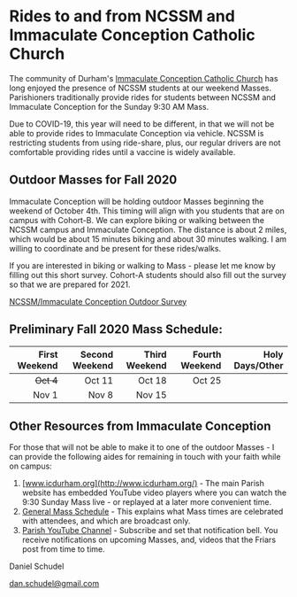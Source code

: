# Rides to and from NCSSM and Immaculate Conception Catholic Church

The community of Durham's [Immaculate Conception Catholic Church](http://icdurham.org/) has long enjoyed the 
presence of NCSSM students at our weekend Masses. Parishioners traditionally provide rides for students
between NCSSM and Immaculate Conception for the Sunday 9:30 AM Mass.

Due to COVID-19, this year will need to be different, in that we will not be able to provide rides to Immaculate Conception
via vehicle. NCSSM is restricting students from using ride-share, plus, our regular drivers are not comfortable providing rides
until a vaccine is widely available.

## Outdoor Masses for Fall 2020

Immaculate Conception will be holding outdoor Masses
beginning the weekend of October 4th. This timing will align with you students that are on campus with Cohort-B. We can explore
biking or walking between the NCSSM campus and Immaculate Conception. The distance is about 2 miles, which would be about 15 minutes
biking and about 30 minutes walking. I am willing to coordinate and be present for these rides/walks.

If you are interested in biking or walking to Mass - please let me know by filling out this short survey. Cohort-A students should also
fill out the survey so that we are prepared for 2021.

[NCSSM/Immaculate Conception Outdoor Survey](https://forms.gle/1hFhVfFdLaxxnG7h8)

## Preliminary Fall 2020 Mass Schedule:

|First Weekend      |Second Weekend |Third Weekend            |Fourth Weekend  |Holy Days/Other         |
|------------------:|--------------:|------------------------:|---------------:|-----------------------:|
|~~Oct 4~~          |Oct 11         |Oct 18                   |Oct 25          |                        |
|Nov   1            |Nov 8          |Nov 15                   |                |                        |


## Other Resources from Immaculate Conception

For those that will not be able to make it to one of the outdoor Masses - I can provide the following aides for remaining in touch with your faith while on campus:

1. [www.icdurham.org](http://www.icdurham.org/) - The main Parish website has embedded YouTube video players where you can
   watch the 9:30 Sunday Mass live - or replayed at a later more convenient time.
1. [General Mass Schedule](http://www.icdurham.org/mass-and-devotion-schedule-and-archive.html) - This explains what Mass times
   are celebrated with attendees, and which are broadcast only.
1. [Parish YouTube Channel](https://www.youtube.com/channel/UCWHb9hem4de1IsQ_a6v5upg) - Subscribe and set that notification
   bell. You receive notifications on upcoming Masses, and, videos that the Friars post from time to time.



Daniel Schudel

[dan.schudel@gmail.com](mailto:dan.schudel@gmail.com)
